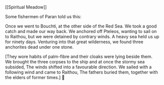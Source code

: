 [[Spiritual Meadow]]
 
Some fishermen of Paran told us this:  
 
Once we went to Bouchti, at the other side of the Red Sea. We took a good catch and made our way back. We anchored off Pteleos, wanting to sail on to Raithou, but we were detained by contrary winds. A heavy sea held us up for ninety days. Venturing into that great wilderness, we found three anchorites dead under one stone.  
 
[They wore habits of palm-fibre and their cloaks were lying beside them. We brought the three corpses to the ship and at once the stormy sea subsided, The winds shifted into a favourable direction. We sailed with a following wind and came to Raithou, The fathers buried them, together with the elders of former times.]  
